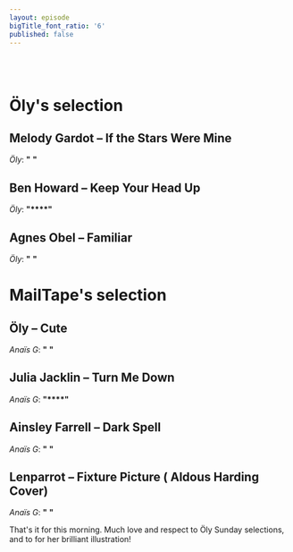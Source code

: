 ```yaml
---
layout: episode
bigTitle_font_ratio: '6'
published: false
---
```

<p id="introduction">
<br><br>

</p>

# Öly's selection

## Melody Gardot – If the Stars Were Mine
_Öly_: **"** **"**

## Ben Howard – Keep Your Head Up
_Öly_: **"****"**

## Agnes Obel – Familiar
_Öly_: **"** **"**


# MailTape's selection

## Öly – Cute
_Anaïs G_: **"** **"**

## Julia Jacklin – Turn Me Down 
_Anaïs G_: **"****"**

## Ainsley Farrell – Dark Spell
_Anaïs G_: **"** **"**

## Lenparrot – Fixture Picture ( Aldous Harding Cover)
_Anaïs G_: **"** **"**


<p id="outroduction"> That's it for this morning. Much love and respect to Öly  Sunday selections, and to  for her brilliant illustration!</p>